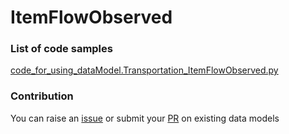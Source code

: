 # ItemFlowObserved

### List of code samples 

<!-- 50-List of code -->

<!-- [code entry](link) -->
[code_for_using_dataModel.Transportation_ItemFlowObserved.py](https://github.com/smart-data-models/dataModel.Transportation/blob/master/ItemFlowObserved/code/code_for_using_dataModel.Transportation_ItemFlowObserved.py)


<!-- /50-List of code -->

### Contribution
You can raise an [issue](https://github.com/smart-data-models/dataModel.Transportation/issues) or submit your [PR](https://github.com/smart-data-models/dataModel.Transportation/pulls) on existing data models
